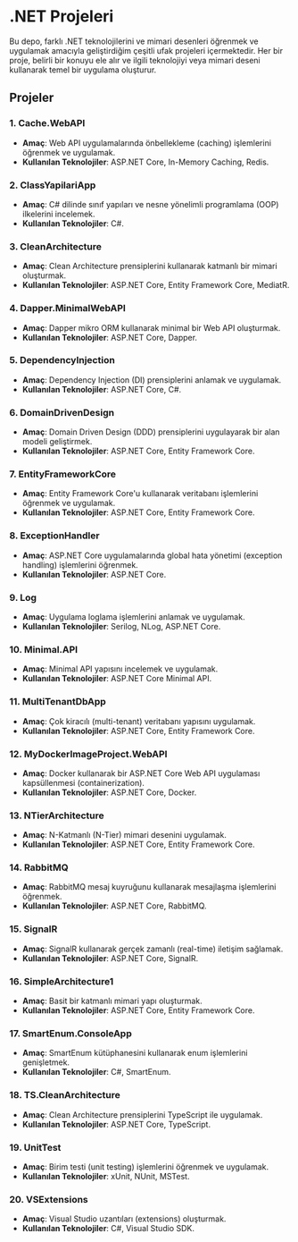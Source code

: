 # .NET Projeleri

Bu depo, farklı .NET teknolojilerini ve mimari desenleri öğrenmek ve uygulamak amacıyla geliştirdiğim çeşitli ufak projeleri içermektedir. Her bir proje, belirli bir konuyu ele alır ve ilgili teknolojiyi veya mimari deseni kullanarak temel bir uygulama oluşturur.

## Projeler

### 1. Cache.WebAPI
- **Amaç**: Web API uygulamalarında önbellekleme (caching) işlemlerini öğrenmek ve uygulamak.
- **Kullanılan Teknolojiler**: ASP.NET Core, In-Memory Caching, Redis.

### 2. ClassYapilariApp
- **Amaç**: C# dilinde sınıf yapıları ve nesne yönelimli programlama (OOP) ilkelerini incelemek.
- **Kullanılan Teknolojiler**: C#.

### 3. CleanArchitecture
- **Amaç**: Clean Architecture prensiplerini kullanarak katmanlı bir mimari oluşturmak.
- **Kullanılan Teknolojiler**: ASP.NET Core, Entity Framework Core, MediatR.

### 4. Dapper.MinimalWebAPI
- **Amaç**: Dapper mikro ORM kullanarak minimal bir Web API oluşturmak.
- **Kullanılan Teknolojiler**: ASP.NET Core, Dapper.

### 5. DependencyInjection
- **Amaç**: Dependency Injection (DI) prensiplerini anlamak ve uygulamak.
- **Kullanılan Teknolojiler**: ASP.NET Core, C#.

### 6. DomainDrivenDesign
- **Amaç**: Domain Driven Design (DDD) prensiplerini uygulayarak bir alan modeli geliştirmek.
- **Kullanılan Teknolojiler**: ASP.NET Core, Entity Framework Core.

### 7. EntityFrameworkCore
- **Amaç**: Entity Framework Core'u kullanarak veritabanı işlemlerini öğrenmek ve uygulamak.
- **Kullanılan Teknolojiler**: ASP.NET Core, Entity Framework Core.

### 8. ExceptionHandler
- **Amaç**: ASP.NET Core uygulamalarında global hata yönetimi (exception handling) işlemlerini öğrenmek.
- **Kullanılan Teknolojiler**: ASP.NET Core.

### 9. Log
- **Amaç**: Uygulama loglama işlemlerini anlamak ve uygulamak.
- **Kullanılan Teknolojiler**: Serilog, NLog, ASP.NET Core.

### 10. Minimal.API
- **Amaç**: Minimal API yapısını incelemek ve uygulamak.
- **Kullanılan Teknolojiler**: ASP.NET Core Minimal API.

### 11. MultiTenantDbApp
- **Amaç**: Çok kiracılı (multi-tenant) veritabanı yapısını uygulamak.
- **Kullanılan Teknolojiler**: ASP.NET Core, Entity Framework Core.

### 12. MyDockerImageProject.WebAPI
- **Amaç**: Docker kullanarak bir ASP.NET Core Web API uygulaması kapsüllenmesi (containerization).
- **Kullanılan Teknolojiler**: ASP.NET Core, Docker.

### 13. NTierArchitecture
- **Amaç**: N-Katmanlı (N-Tier) mimari desenini uygulamak.
- **Kullanılan Teknolojiler**: ASP.NET Core, Entity Framework Core.

### 14. RabbitMQ
- **Amaç**: RabbitMQ mesaj kuyruğunu kullanarak mesajlaşma işlemlerini öğrenmek.
- **Kullanılan Teknolojiler**: ASP.NET Core, RabbitMQ.

### 15. SignalR
- **Amaç**: SignalR kullanarak gerçek zamanlı (real-time) iletişim sağlamak.
- **Kullanılan Teknolojiler**: ASP.NET Core, SignalR.

### 16. SimpleArchitecture1
- **Amaç**: Basit bir katmanlı mimari yapı oluşturmak.
- **Kullanılan Teknolojiler**: ASP.NET Core, Entity Framework Core.

### 17. SmartEnum.ConsoleApp
- **Amaç**: SmartEnum kütüphanesini kullanarak enum işlemlerini genişletmek.
- **Kullanılan Teknolojiler**: C#, SmartEnum.

### 18. TS.CleanArchitecture
- **Amaç**: Clean Architecture prensiplerini TypeScript ile uygulamak.
- **Kullanılan Teknolojiler**: ASP.NET Core, TypeScript.

### 19. UnitTest
- **Amaç**: Birim testi (unit testing) işlemlerini öğrenmek ve uygulamak.
- **Kullanılan Teknolojiler**: xUnit, NUnit, MSTest.

### 20. VSExtensions
- **Amaç**: Visual Studio uzantıları (extensions) oluşturmak.
- **Kullanılan Teknolojiler**: C#, Visual Studio SDK.

